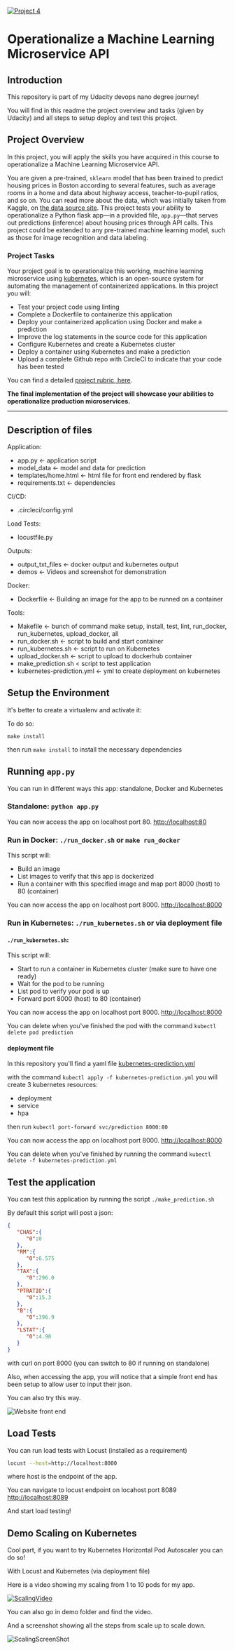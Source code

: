[![Project 4](https://circleci.com/gh/Adriks976/udacity-Project4.svg?style=shield)](https://app.circleci.com/pipelines/github/Adriks976/udacity-Project4)

# Operationalize a Machine Learning Microservice API

## Introduction

This repository is part of my Udacity devops nano degree journey!

You will find in this readme the project overview and tasks (given by Udacity) and all steps to setup deploy and test this project.

## Project Overview

In this project, you will apply the skills you have acquired in this course to operationalize a Machine Learning Microservice API. 

You are given a pre-trained, `sklearn` model that has been trained to predict housing prices in Boston according to several features, such as average rooms in a home and data about highway access, teacher-to-pupil ratios, and so on. You can read more about the data, which was initially taken from Kaggle, on [the data source site](https://www.kaggle.com/c/boston-housing). This project tests your ability to operationalize a Python flask app—in a provided file, `app.py`—that serves out predictions (inference) about housing prices through API calls. This project could be extended to any pre-trained machine learning model, such as those for image recognition and data labeling.

### Project Tasks

Your project goal is to operationalize this working, machine learning microservice using [kubernetes](https://kubernetes.io/), which is an open-source system for automating the management of containerized applications. In this project you will:
* Test your project code using linting
* Complete a Dockerfile to containerize this application
* Deploy your containerized application using Docker and make a prediction
* Improve the log statements in the source code for this application
* Configure Kubernetes and create a Kubernetes cluster
* Deploy a container using Kubernetes and make a prediction
* Upload a complete Github repo with CircleCI to indicate that your code has been tested

You can find a detailed [project rubric, here](https://review.udacity.com/#!/rubrics/2576/view).

**The final implementation of the project will showcase your abilities to operationalize production microservices.**

---

## Description of files

Application:

- app.py <- application script
- model_data <- model and data for prediction
- templates/home.html <- html file for front end rendered by flask
- requirements.txt <- dependencies


CI/CD:

- .circleci/config.yml

Load Tests:

- locustfile.py

Outputs:

- output_txt_files <- docker output and kubernetes output
- demos <- Videos and screenshot for demonstration 

Docker:

- Dockerfile <- Building an image for the app to be runned on a container

Tools:

- Makefile <- bunch of command make setup, install, test, lint, run_docker, run_kubernetes, upload_docker, all
- run_docker.sh <- script to build and start container 
- run_kubernetes.sh <- script to run on Kubernetes
- upload_docker.sh <- script to upload to dockerhub container
- make_prediction.sh < script to test application
- kubernetes-prediction.yml <- yml to create deployment on kubernetes


## Setup the Environment

It's better to create a virtualenv and activate it:

To do so:

`make install` 

then run `make install` to install the necessary dependencies

## Running `app.py`

You can run in different ways this app: standalone, Docker and Kubernetes

### Standalone:  `python app.py`

You can now access the app on localhost port 80. [http://localhost:80](http://localhost:80)

### Run in Docker:  `./run_docker.sh` or `make run_docker`

This script will:
- Build an image
- List images to verify that this app is dockerized
- Run a container with this specified image and map port 8000 (host) to 80 (container)

You can now access the app on localhost port 8000. [http://localhost:8000](http://localhost:8000)

### Run in Kubernetes:  `./run_kubernetes.sh` or via deployment file

#### `./run_kubernetes.sh`: 

This script will:
- Start to run a container in Kubernetes cluster (make sure to have one ready)
- Wait for the pod to be running
- List pod to verify your pod is up
- Forward port 8000 (host) to 80 (container)

You can now access the app on localhost port 8000. [http://localhost:8000](http://localhost:8000)

You can delete when you've finished the pod with the command `kubectl delete pod prediction`

#### deployment file

In this repository you'll find a yaml file [kubernetes-prediction.yml](kubernetes-prediction.yml)

with the command `kubectl apply -f kubernetes-prediction.yml` you will create 3 kubernetes resources:

- deployment
- service
- hpa

then run `kubectl port-forward svc/prediction 8000:80`

You can now access the app on localhost port 8000. [http://localhost:8000](http://localhost:8000)

You can delete when you've finished by running the command `kubectl delete -f kubernetes-prediction.yml`



## Test the application

You can test this application by running the script `./make_prediction.sh`

By default this script will post a json:

```json
{  
   "CHAS":{  
      "0":0
   },
   "RM":{  
      "0":6.575
   },
   "TAX":{  
      "0":296.0
   },
   "PTRATIO":{  
      "0":15.3
   },
   "B":{  
      "0":396.9
   },
   "LSTAT":{  
      "0":4.98
   }
}
```

with curl on port 8000 (you can switch to 80 if running on standalone)

Also, when accessing the app, you will notice that a simple front end has been setup to allow user to input their json.

You can also try this way.

![Website front end](demos/frontend.jpg)

## Load Tests

You can run load tests with Locust (installed as a requirement)

```bash
locust --host=http://localhost:8000
```

where host is the endpoint of the app.

You can navigate to locust endpoint on locahost port 8089 [http://localhost:8089](http://localhost:8089)

And start load testing!

## Demo Scaling on Kubernetes

Cool part, if you want to try Kubernetes Horizontal Pod Autoscaler you can do so!

With Locust and Kubernetes (via deployment file)

Here is a video showing my scaling from 1 to 10 pods for my app.

[![ScalingVideo](https://img.youtube.com/vi/CKXkw0zTlk4/0.jpg)](https://youtu.be/CKXkw0zTlk4)

You can also go in demo folder and find the video.


And a screenshot showing all the steps from scale up to scale down.

![ScalingScreenShot](demos/HPA-all.jpg)